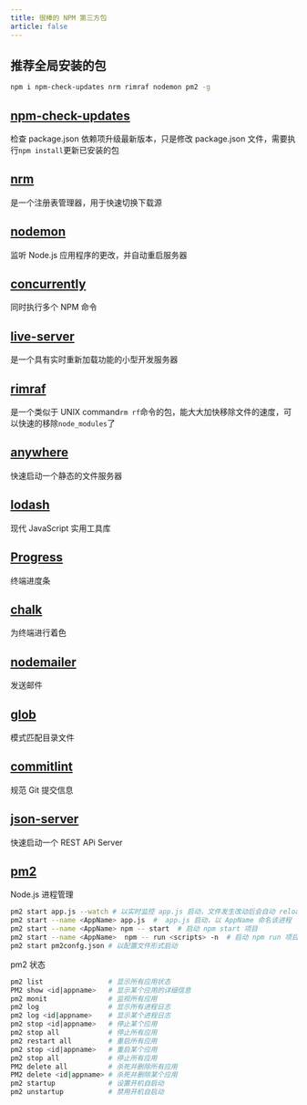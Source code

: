 ```yaml
---
title: 很棒的 NPM 第三方包
article: false
---
```


## 推荐全局安装的包

```sh
npm i npm-check-updates nrm rimraf nodemon pm2 -g
```

## [npm-check-updates](https://github.com/raineorshine/npm-check-updates)

检查 package.json 依赖项升级最新版本，只是修改 package.json 文件，需要执行`npm install`更新已安装的包

## [nrm](https://github.com/Pana/nrm)

是一个注册表管理器，用于快速切换下载源

## [nodemon](https://github.com/remy/nodemon)

监听 Node.js 应用程序的更改，并自动重启服务器

## [concurrently](https://github.com/open-cli-tools/concurrently)

同时执行多个 NPM 命令

## [live-server](https://github.com/tapio/live-server)

是一个具有实时重新加载功能的小型开发服务器

## [rimraf](https://github.com/isaacs/rimraf)

是一个类似于 UNIX command`rm rf`命令的包，能大大加快移除文件的速度，可以快速的移除`node_modules`了

## [anywhere](https://github.com/JacksonTian/anywhere)

快速启动一个静态的文件服务器

## [lodash](https://github.com/lodash/lodash)

现代 JavaScript 实用工具库

## [Progress](https://github.com/visionmedia/node-progress)

终端进度条

## [chalk](https://github.com/chalk/chalk)

为终端进行着色

## [nodemailer](https://github.com/nodemailer/nodemailer)

发送邮件

## [glob](https://github.com/isaacs/node-glob)

模式匹配目录文件

## [commitlint](https://github.com/conventional-changelog/commitlint)

规范 Git 提交信息

## [json-server](https://github.com/typicode/json-server)

快速启动一个 REST APi Server

## [pm2](https://github.com/Unitech/pm2)

Node.js 进程管理

```sh
pm2 start app.js --watch # 以实时监控 app.js 启动，文件发生改动后会自动 reload
pm2 start --name <AppName> app.js  #  app.js 启动，以 AppName 命名该进程
pm2 start --name <AppName> npm -- start  # 启动 npm start 项目
pm2 start --name <AppName>  npm -- run <scripts> -n  # 启动 npm run 项目
pm2 start pm2confg.json # 以配置文件形式启动
```

pm2 状态

```sh
pm2 list                # 显示所有应用状态
PM2 show <id|appname>   # 显示某个应用的详细信息
pm2 monit               # 监视所有应用
pm2 log                 # 显示所有进程日志
pm2 log <id|appname>    # 显示某个进程日志
pm2 stop <id|appname>   # 停止某个应用
pm2 stop all            # 停止所有应用
pm2 restart all         # 重启所有应用
pm2 stop <id|appname>   # 重启某个应用
pm2 stop all            # 停止所有应用
PM2 delete all          # 杀死并删除所有应用
PM2 delete <id|appname> # 杀死并删除某个应用
pm2 startup             # 设置开机自启动
pm2 unstartup           # 禁用开机自启动
```
